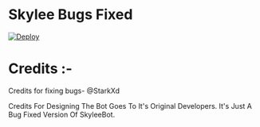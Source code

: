 # Skylee Bugs Fixed 

[![Deploy](https://www.herokucdn.com/deploy/button.svg)](https://heroku.com/deploy?template=https://github.com//swatv3nub/hackfreaks-super-bot.git)



# Credits :-

Credits for fixing bugs- @StarkXd


Credits For Designing The Bot Goes To It's Original Developers. It's Just A Bug Fixed Version Of SkyleeBot.
